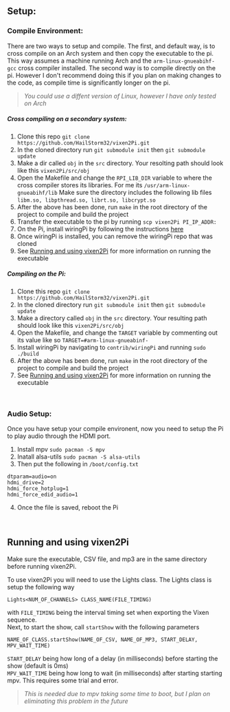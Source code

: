 ## Setup:


### Compile Environment: 
There are two ways to setup and compile. The first, and default way, is to cross compile on an Arch system and then copy the executable to the pi. This way assumes a machine running Arch and the `arm-linux-gnueabihf-gcc` cross compiler installed. The second way is to compile directly on the pi. However I don't recommend doing this if you plan on making changes to the code, as compile time is significantly longer on the pi.
><i>You could use a diffent version of Linux, however I have only tested on Arch</i>

##### Cross compiling on a secondary system:

1. Clone this repo `git clone https://github.com/HailStorm32/vixen2Pi.git`
2. In the cloned directory run `git submodule init` then `git submodule update`
3. Make a dir called `obj` in the `src` directory. Your resolting path should look like this `vixen2Pi/src/obj`
4. Open the Makefile and change the `RPI_LIB_DIR` variable to where the cross compiler stores its libraries. For me its `/usr/arm-linux-gnueabihf/lib` Make sure the directory includes the following lib files `libm.so, libpthread.so, librt.so, libcrypt.so`
5. After the above has been done, run `make` in the root directory of the project to compile and build the project
6. Transfer the executable to the pi by running `scp vixen2Pi PI_IP_ADDR:`
7. On the Pi, install wiringPi by following the instructions <a href="http://wiringpi.com/download-and-install/">here</a>
8. Once wiringPi is installed, you can remove the wiringPi repo that was cloned
9. See <a href="https://github.com/HailStorm32/vixen2Pi#running-and-using-vixen2Pi">Running and using vixen2Pi</a> for more information on running the executable

##### Compiling on the Pi:

1. Clone this repo `git clone https://github.com/HailStorm32/vixen2Pi.git`
2. In the cloned directory run `git submodule init` then `git submodule update`
3. Make a directory called `obj` in the `src` directory. Your resulting path should look like this `vixen2Pi/src/obj`
4. Open the Makefile, and change the `TARGET` variable by commenting out its value like so `TARGET=#arm-linux-gnueabinf-`
5. Install wiringPi by navigating to `contrib/wiringPi` and running `sudo ./build`
6. After the above has been done, run `make` in the root directory of the project to compile and build the project
7. See <a href="https://github.com/HailStorm32/vixen2Pi#running-and-using-vixen2Pi">Running and using vixen2Pi</a> for more information on running the executable

<br>

### Audio Setup:
Once you have setup your compile environent, now you need to setup the Pi to play audio through the HDMI port.

1. Install mpv `sudo pacman -S mpv`
2. Inatall alsa-utils `sudo pacman -S alsa-utils`
3. Then put the following in `/boot/config.txt`
```
dtparam=audio=on
hdmi_drive=2
hdmi_force_hotplug=1
hdmi_force_edid_audio=1
```
4. Once the file is saved, reboot the Pi

<br>


## Running and using vixen2Pi

Make sure the executable, CSV file, and mp3 are in the same directory before running vixen2Pi.

To use vixen2Pi you will need to use the Lights class. The Lights class is setup the following way 
```
Lights<NUM_OF_CHANNELS> CLASS_NAME(FILE_TIMING)
``` 
with `FILE_TIMING` being the interval timing set when exporting the Vixen sequence.
<br>Next, to start the show, call `startShow` with the following parameters
```
NAME_OF_CLASS.startShow(NAME_OF_CSV, NAME_OF_MP3, START_DELAY, MPV_WAIT_TIME)
```
`START_DELAY` being how long of a delay (in milliseconds) before starting the show (default is 0ms)
<br>`MPV_WAIT_TIME` being how long to wait (in milliseconds) after starting starting mpv. This requires some trial and error.
><i>This is needed due to mpv taking some time to boot, but I plan on eliminating this problem in the future</i>
